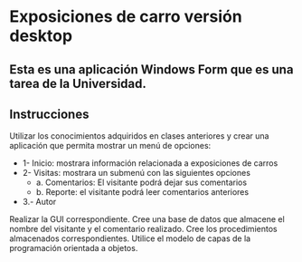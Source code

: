 # Exposiciones de carro versión desktop
## Esta es una aplicación Windows Form que es una tarea de la Universidad.

## Instrucciones
Utilizar los conocimientos adquiridos en clases anteriores y crear una aplicación que permita mostrar un menú de opciones:
* 1- Inicio: mostrara información relacionada a exposiciones de carros
* 2- Visitas: mostrara un submenú con las siguientes opciones
    * a. Comentarios: El visitante podrá dejar sus comentarios
    * b. Reporte: el visitante podrá leer comentarios anteriores
* 3.- Autor

Realizar la GUI correspondiente. Cree una base de datos que almacene el nombre del visitante y el comentario realizado. 
Cree los procedimientos almacenados correspondientes. Utilice el modelo de capas de la programación orientada a objetos.
